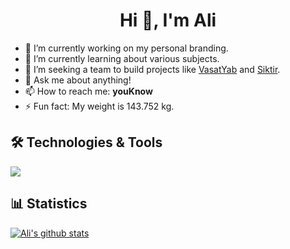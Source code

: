 <h1 align="center">Hi 👋, I'm Ali</h1>

- 🔭 I’m currently working on my personal branding.
- 🌱 I’m currently learning about various subjects.
- 👯 I’m seeking a team to build projects like [VasatYab](https://vasatyab.vercel.app/) and [Siktir](https://siktir.fun).
- 💬 Ask me about anything!
- 📫 How to reach me: **youKnow**
- ⚡ Fun fact: My weight is 143.752 kg.

## 🛠️ Technologies & Tools

![](https://img.shields.io/badge/Code-JavaScript-informational?style=flat&color=informational&logo=javascript)

## 📊 Statistics

[![Ali's github stats](https://github-readme-stats.vercel.app/api?username=AliTaheriMotlagh&show_icons=true&theme=transparent)](https://github.com/anuraghazra/github-readme-stats)

<!--
**AliTaheriMotlagh/alitaherimotlagh** is a ✨ _special_ ✨ repository because its `README.md` (this file) appears on your GitHub profile.

Here are some ideas to get you started:

- 🔭 I’m currently working on [VasatYab](https://vasatyab.vercel.app/)
- 🌱 I’m currently learning ...
- 👯 I’m looking to collaborate on ...
- 🤔 I’m looking for help with ...
- 💬 Ask me about ...
- 📫 How to reach me: ...
- 😄 Pronouns: ...
- ⚡ Fun fact: ...
-->
